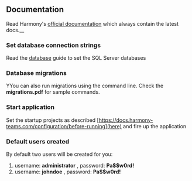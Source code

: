 ## Documentation

Read Harmony's [official documentation](https://docs.harmony-teams.com) which always contain the latest docs.__

### Set database connection strings
Read the [database](https://docs.harmony-teams.com/overview/setup/databases) guide to set the SQL Server databases

### Database migrations
YYou can also run migrations using the command line. Check the __migrations.pdf__ for sample commands.

### Start application
Set the startup projects as described [https://docs.harmony-teams.com/configuration/before-running](here) and fire up the application

### Default users created
By default two users will be created for you:
1. username: __administrator__ , password: __Pa$$w0rd!__
2. username: __johndoe__ , password: __Pa$$w0rd!__
